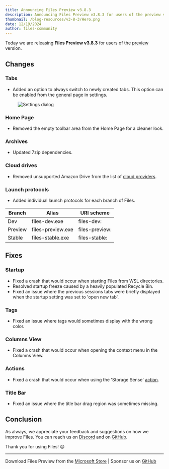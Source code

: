 ```yaml
---
title: Announcing Files Preview v3.8.3
description: Announcing Files Preview v3.8.3 for users of the preview version.
thumbnail: /blog-resources/v3-8-3/Hero.png
date: 12/19/2024
author: files-community
---
```


Today we are releasing **Files Preview v3.8.3** for users of the [preview](/download/) version.

## Changes

### Tabs

- Added an option to always switch to newly created tabs. This option can be enabled from the general page in settings.

<figure>
    <img src="/blog-resources/v3-8-3/AlwaysSwitchTabs.png" alt="Settings dialog" />
</figure>

### Home Page

- Removed the empty toolbar area from the Home Page for a cleaner look.

### Archives

- Updated 7zip dependencies.

### Cloud drives

- Removed unsupported Amazon Drive from the list of [cloud providers](/docs/features/cloud-drives/).

### Launch protocols

- Added individual launch protocols for each branch of Files.

|Branch|Alias|URI scheme|
|---|---|---|
|Dev|files-dev.exe|files-dev:|
|Preview|files-preview.exe|files-preview:|
|Stable|files-stable.exe|files-stable:|

## Fixes

### Startup

- Fixed a crash that would occur when starting Files from WSL directories.
- Resolved startup freeze caused by a heavily populated Recycle Bin.
- Fixed an issue where the previous sessions tabs were briefly displayed when the startup setting was set to 'open new tab'.

### Tags

- Fixed an issue where tags would sometimes display with the wrong color.

### Columns View

- Fixed a crash that would occur when opening the context menu in the Columns View.

### Actions

- Fixed a crash that would occur when using the 'Storage Sense' [action](/docs/customize-settings/actions/).

### Title Bar

- Fixed an issue where the title bar drag region was sometimes missing.

## Conclusion

As always, we appreciate your feedback and suggestions on how we improve Files. You can reach us on [Discord](https://discord.gg/files) and on [GitHub](https://github.com/files-community/Files/).

Thank you for using Files! 😊

---

Download Files Preview from the [Microsoft Store](ms-windows-store://pdp/?ProductId=9NSQD9PKV3SS&cid=FilesWebsite) | Sponsor us on [GitHub](https://github.com/sponsors/yaira2/)